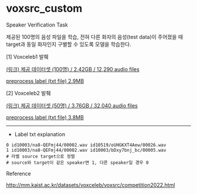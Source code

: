 # voxsrc_custom
Speaker Verification Task

제공된 100명의 음성 파일을 학습, 전혀 다른 화자의 음성(test data)이 주어졌을 때 target과 동일 화자인지 구별할 수 있도록 모델을 학습한다.

[1] Voxceleb1 발췌

[(링크) 제공 데이터셋 (100명) / 2.42GB / 12,290 audio files](https://drive.google.com/file/d/1IWLUR3HxF0YO_O6PIJhm0KzcfHjElx-M/view?usp=sharing)

[preprocess label (txt file) 2.9MB](https://drive.google.com/file/d/1O4C36yIa21vjhxntyjPTP5_GEXMOA1nK/view?usp=sharing)

[2] Voxceleb2 발췌

[(링크) 제공 데이터셋 (50명) / 3.76GB / 32,040 audio files](https://drive.google.com/file/d/1tkH0Zga_ilxgTKpAA11yEfqfg9p9bijX/view?usp=sharing)

[preprocess label (txt file) 3.8MB](https://drive.google.com/file/d/1HB-2xxZDIGpDAtP3VQwTcM7pE7VoXxi3/view?usp=sharing)

---
* Label txt explanation

```shell
0 id10003/na8-QEFmj44/00002.wav id10519/oUHGKXT4Aew/00026.wav
1 id10003/na8-QEFmj44/00002.wav id10003/bDxy7bnj_bc/00005.wav
# 라벨 source target으로 정렬
# source와 target이 같은 speaker면 1, 다른 speaker일 경우 0
```

Reference

http://mm.kaist.ac.kr/datasets/voxceleb/voxsrc/competition2022.html

